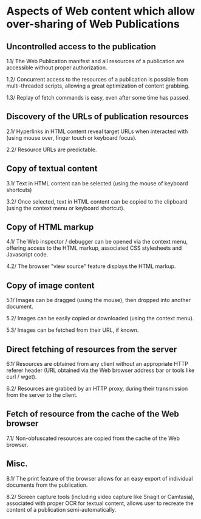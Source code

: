 # Aspects of Web content which allow over-sharing of Web Publications

## Uncontrolled access to the publication

1.1/ The Web Publication manifest and all resources of a publication are accessible without proper authorization.

1.2/ Concurrent access to the resources of a publication is possible from multi-threaded scripts, allowing a great optimization of content grabbing.

1.3/ Replay of fetch commands is easy, even after some time has passed.  

## Discovery of the URLs of publication resources

2.1/ Hyperlinks in HTML content reveal target URLs when interacted with (using mouse over, finger touch or keyboard focus).

2.2/ Resource URLs are predictable.

## Copy of textual content

3.1/ Text in HTML content can be selected (using the mouse of keyboard shortcuts)

3.2/ Once selected, text in HTML content can be copied to the clipboard (using the context menu or keyboard shortcut).

## Copy of HTML markup

4.1/ The Web inspector / debugger can be opened via the context menu, offering access to the HTML markup, associated CSS stylesheets and Javascript code. 

4.2/ The browser "view source" feature displays the HTML markup. 

## Copy of image content

5.1/ Images can be dragged (using the mouse), then dropped into another document.

5.2/ Images can be easily copied or downloaded (using the context menu). 

5.3/ Images can be fetched from their URL, if known. 

## Direct fetching of resources from the server 

6.1/ Resources are obtained from any client without an appropriate HTTP referer header (URL obtained via the Web browser address bar or tools like curl / wget).

6.2/ Resources are grabbed by an HTTP proxy, during their transmission from the server to the client. 

## Fetch of resource from the cache of the Web browser

7.1/ Non-obfuscated resources are copied from the cache of the Web browser. 

## Misc.

8.1/ The print feature of the browser allows for an easy export of individual documents from the publication. 

8.2/ Screen capture tools (including video capture like Snagit or Camtasia), associated with proper OCR for textual content, allows user to recreate the content of a publication semi-automatically.


